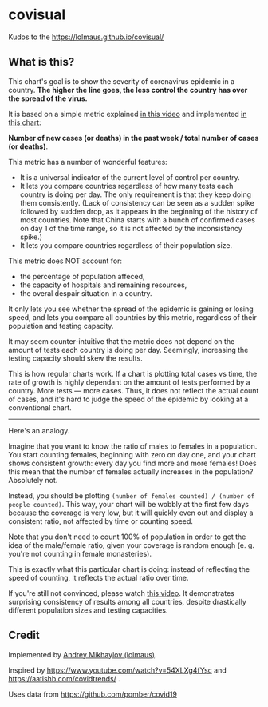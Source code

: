 # covisual

Kudos to the https://lolmaus.github.io/covisual/


## What is this?

This chart's goal is to show the severity of coronavirus epidemic in a country. **The higher the line goes, the less control the country has over the spread of the virus.**

It is based on a simple metric explained [in this video](https://www.youtube.com/watch?v=54XLXg4fYsc) and implemented [in this chart](https://aatishb.com/covidtrends/):

**Number of new cases (or deaths) in the past week / total number of cases (or deaths)**.

This metric has a number of wonderful features:

* It is a universal indicator of the current level of control per country.
* It lets you compare countries regardless of how many tests each country is doing per day. The only requirement is that they keep doing them consistently. (Lack of consistency can be seen as a sudden spike followed by sudden drop, as it appears in the beginning of the history of most countries. Note that China starts with a bunch of confirmed cases on day 1 of the time range, so it is not affected by the inconsistency spike.)
* It lets you compare countries regardless of their population size.

This metric does NOT account for:
* the percentage of population affeced,
* the capacity of hospitals and remaining resources,
* the overal despair situation in a country.

It only lets you see whether the spread of the epidemic is gaining or losing speed, and lets you compare all countries by this metric, regardless of their population and testing capacity.

It may seem counter-intuitive that the metric does not depend on the amount of tests each country is doing per day. Seemingly, increasing the testing capacity should skew the results.

This is how regular charts work. If a chart is plotting total cases vs time, the rate of growth is highly dependant on the amount of tests performed by a country. More tests — more cases. Thus, it does not reflect the actual count of cases, and it's hard to judge the speed of the epidemic by looking at a conventional chart.

***

Here's an analogy.

Imagine that you want to know the ratio of males to females in a population. You start counting females, beginning with zero on day one, and your chart shows consistent growth: every day you find more and more females! Does this mean that the number of females actually increases in the population? Absolutely not.

Instead, you should be plotting `(number of females counted) / (number of people counted)`. This way, your chart will be wobbly at the first few days because the coverage is very low, but it will quickly even out and display a consistent ratio, not affected by time or counting speed.

Note that you don't need to count 100% of population in order to get the idea of the male/female ratio, given your coverage is random enough (e. g. you're not counting in female monasteries).

This is exactly what this particular chart is doing: instead of reflecting the speed of counting, it reflects the actual ratio over time.

If you're still not convinced, please watch [this video](https://www.youtube.com/watch?v=54XLXg4fYsc). It demonstrates surprising consistency of results among all countries, despite drastically different population sizes and testing capacities.



## Credit

Implemented by [Andrey Mikhaylov (lolmaus)](https://github.com/lolmaus/).

Inspired by https://www.youtube.com/watch?v=54XLXg4fYsc and https://aatishb.com/covidtrends/ .

Uses data from https://github.com/pomber/covid19


